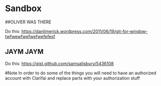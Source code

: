 # Sandbox

##OLIVER WAS THERE

Do this:
https://danlimerick.wordpress.com/2011/06/19/git-for-window-twfwewfwefwefwefefesf

## JAYM JAYM
Do this:
https://gist.github.com/samsalisbury/5436108

#Note
In order to do some of the things you will need to have an authorized account with Clarifai and replace parts with your authorization stuff